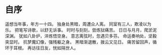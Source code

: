 # 自序
遥想当年事，年方一十四。
独身处黑暗，周遭众人离。
同室有三人，欺凌以为乐。
把笔写诗歌，以舒无诉事。
时时与刻刻，尝炼狱痛苦。
日日与月月，爬淤泥深渊。
犹如八卦炉，淬炼悟空身。
意志离弦时，忽遇贝多芬。
命运奏响处，坚毅突显时。
抗梦魔幻像，强残躯之身。
黑暗渐退散，拨云又见日。
痛苦留回声，循环于耳根。
再访往日友，恍如隔世人。

